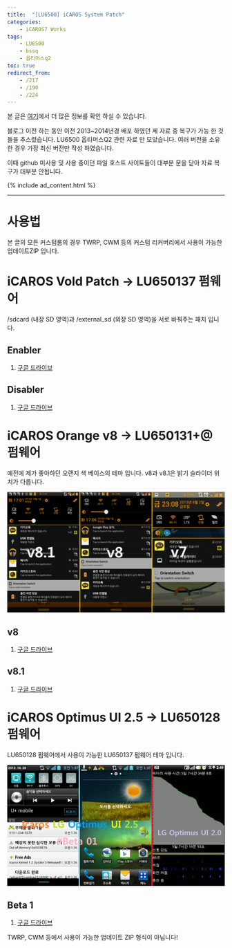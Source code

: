 ```yaml
---
title:  "[LU6500] iCAROS System Patch"
categories:
    - iCAROS7 Works
tags:
    - LU6500
    - bssq
    - 옵티머스q2
toc: true
redirect_from:
    - /217
    - /190
    - /224
---
```


본 글은 [여기](https://minnote.net/icaros7%20works/BSSQ-Download/)에서 더 많은 정보를 확인 하실 수 있습니다.

블로그 이전 하는 동안 이전 2013~2014년경 배포 하였던 제 자료 중 복구가 가능 한 것들을 추스렸습니다.
LU6500 옵티머스Q2 관련 자료 만 모았습니다. 여러 버전을 소유한 경우 가장 최신 버전만 작성 하였습니다.

이때 github 미사용 및 사용 중이던 파일 호스트 사이트들이 대부분 문을 닫아 자료 복구가 대부분 안됩니다.

{% include ad_content.html %}

<hr>

# 사용법
본 글의 모든 커스텀롬의 경우 TWRP, CWM 등의 커스텀 리커버리에서 사용이 가능한 업데이트ZIP 입니다.

# iCAROS Vold Patch -> LU650137 펌웨어
/sdcard (내장 SD 영역)과 /external_sd (외장 SD 영역)을 서로 바꿔주는 패치 입니다.

## Enabler
1. <a href="https://drive.google.com/file/d/1Q5rycXU2abOsdC4esg2rWjhQ2kKkXDWc/view?usp=sharing" target="_blank">구글 드라이브</a>

## Disabler
1. <a href="https://drive.google.com/file/d/1QcBtnc6qTtmN8WvRybw-CLpvEJn0yi5x/view?usp=sharing" target="_blank">구글 드라이브</a>

# iCAROS Orange v8 -> LU650131+@ 펌웨어
예전에 제가 좋아하던 오랜지 색 베이스의 테마 입니다. v8과 v8.1은 밝기 슬라이더 위치가 다릅니다.

![](/assets/2021-01-23-LU6500-iCAROS-System/1.png)

## v8
1. <a href="https://drive.google.com/file/d/1OYhckBSMHX_xGLfxFAgh4SRXyRNM3gJe/view?usp=sharing" target="_blank">구글 드라이브</a>

## v8.1
1. <a href="https://drive.google.com/file/d/1fHn7Cj1B8Qj3LJR6H0NYQkDBMWvQPx9Q/view?usp=sharing" target="_blank">구글 드라이브</a>

# iCAROS Optimus UI 2.5 -> LU650128 펌웨어
LU650128 펌웨어에서 사용이 가능한 LU650137 펌웨어 테마 입니다.

![](/assets/2021-01-23-LU6500-iCAROS-System/2.png)

## Beta 1
1. <a href="https://drive.google.com/file/d/13mi37-cxO7f5jXQKf2iWqMFrDFsYspTs/view?usp=sharing" target="_blank">구글 드라이브</a>

TWRP, CWM 등에서 사용이 가능한 업데이트 ZIP 형식이 아닙니다!